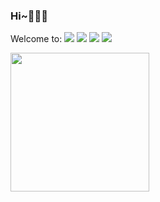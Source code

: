 ### Hi~🤗🤗🤗

Welcome to: [![](https://img.shields.io/badge/个人主页-@落雨乄天珀夜-green.svg)](conqueror712.github.io) [![](https://img.shields.io/badge/个人博客-@Conqueror712-blue.svg)](https://juejin.cn/user/1297878069809725/posts) [![](https://img.shields.io/badge/个人主页-@Conqueror712-black.svg)](https://github.com/Conqueror712) [![](https://img.shields.io/badge/Bilibili-@落雨乄天珀夜-pink.svg)](https%3A%2F%2Fspace.bilibili.com%2F57089326)

<!--
**Conqueror712/Conqueror712** is a ✨ _special_ ✨ repository because its `README.md` (this file) appears on your GitHub profile.

Here are some ideas to get you started:

- 🔭 I’m currently working on ...
- 🌱 I’m currently learning ...
- 👯 I’m looking to collaborate on ...
- 🤔 I’m looking for help with ...
- 💬 Ask me about ...
- 📫 How to reach me: ...
- 😄 Pronouns: ...
- ⚡ Fun fact: ...
-->
<!--
<div align="left"><img height="200px" src="https://github-readme-stats.vercel.app/api?username=Conqueror712&hide_title=true&hide_border=true&show_icons=trueline_height=21&text_color=000&icon_color=000&bg_color=0,ea6161,ffc64d,fffc4d,52fa5a&theme=blue-green" /></div>
-->
<div align="left"><img height="222px" src="https://github-readme-stats.vercel.app/api/top-langs/?username=Conqueror712&hide_title=true&hide_border=true&layout=compact&langs_count=6&text_color=000&icon_color=fff&bg_color=0,52fa5a,4dfcff,c64dff&theme=blue-green" /></div>

